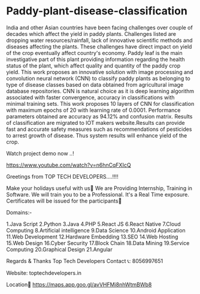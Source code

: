 # Paddy-plant-disease-classification
India and other Asian countries have been facing challenges over couple of decades which affect the yield in paddy plants. Challenges listed are dropping water resources/rainfall, lack of innovative scientific methods and diseases affecting the plants. These challenges have direct impact on yield of the crop eventually affect country's economy. Paddy leaf is the main investigative part of this plant providing information regarding the health status of the plant, which affect quality and quantity of the paddy crop yield. This work proposes an innovative solution with image processing and convolution neural network (CNN) to classify paddy plants as belonging to type of disease classes based on data obtained from agricultural image database repositories. CNN is natural choice as it is deep learning algorithm associated with faster convergence, accuracy in classifications with minimal training sets. This work proposes 10 layers of CNN for classification with maximum epochs of 20 with learning rate of 0.0001. Performance parameters obtained are accuracy as 94.12% and confusion matrix. Results of classification are migrated to IOT makers website.Results can provide fast and accurate safety measures such as recommendations of pesticides to arrest growth of disease. Thus system results will enhance yield of the crop.

Watch project demo now ..!

https://www.youtube.com/watch?v=n6hnCqFXIcQ

Greetings from  TOP TECH DEVELOPERS....!!!!


Make your holidays useful with us🌟 We are Providing Internship, Training in Software. 
We will train you to be a Professional. It's a Real Time exposure. 
 Certificates will be issued for the participants🌟


Domains:-

1.Java Script
2.Python
3.Java
4.PHP
5.React JS
6.React Native
7.Cloud Computing
8.Artificial intelligence
9.Data Science
10.Android Application
11.Web Development
12.Hardware Embedding
13.SEO
14.Web Hosting
15.Web Design
16.Cyber Security
17.Block Chain
18.Data Mining
19.Service Computing
20.Graphical Design
21.Angular


Regards & Thanks
Top Tech Developers
Contact 📞: 8056997651

Website: toptechdevelopers.in

Location📍
https://maps.app.goo.gl/avVHFMi8nhWtmBWb8
